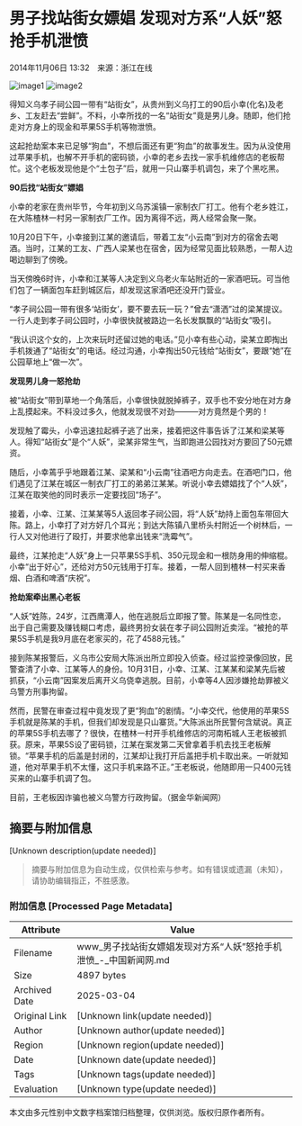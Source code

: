 # 男子找站街女嫖娼 发现对方系“人妖”怒抢手机泄愤

2014年11月06日 13:32　来源：浙江在线

![image1](http://www.chinanews.com/fileftp/2020/03/2020-03-11/U194P4T47D46410F978DT20200311093349.jpg)
![image2](http://www.chinanews.com/fileftp/2020/03/2020-03-11/U194P4T47D46410F977DT20200311083723.jpg)

得知义乌孝子祠公园一带有“站街女”，从贵州到义乌打工的90后小幸(化名)及老乡、工友赶去“尝鲜”。不料，小幸所找的一名“站街女”竟是男儿身。随即，他们抢走对方身上的现金和苹果5S手机等物泄愤。

这起抢劫案本来已足够“狗血”，不想后面还有更“狗血”的故事发生。因为从没使用过苹果手机，也解不开手机的密码锁，小幸的老乡去找一家手机维修店的老板帮忙。这个老板发现他是个“土包子”后，就用一只山寨手机调包，来了个黑吃黑。

**90后找“站街女”嫖娼**

小幸的老家在贵州毕节，今年初到义乌苏溪镇一家制衣厂打工。他有个老乡姓江，在大陈楂林一村另一家制衣厂工作。因为离得不远，两人经常会聚一聚。

10月20日下午，小幸接到江某的邀请后，带着工友“小云南”到对方的宿舍去喝酒。当时，江某的工友、广西人梁某也在宿舍，因为经常见面比较熟悉，一帮人边喝边聊到了傍晚。

当天傍晚6时许，小幸和江某等人决定到义乌老火车站附近的一家酒吧玩。可当他们包了一辆面包车赶到城区后，却发现这家酒吧还没开门营业。

“孝子祠公园一带有很多‘站街女’，要不要去玩一玩？”曾去“潇洒”过的梁某提议。一行人走到孝子祠公园时，小幸很快就被路边一名长发飘飘的“站街女”吸引。

“我认识这个女的，上次来玩时还留过她的电话。”见小幸有些心动，梁某立即掏出手机拨通了“站街女”的电话。经过沟通，小幸掏出50元钱给“站街女”，要跟“她”在公园草地上“做一次”。

**发现男儿身一怒抢劫**

被“站街女”带到草地一个角落后，小幸很快就脱掉裤子，双手也不安分地在对方身上乱摸起来。不料没过多久，他就发现很不对劲———对方竟然是个男的！

发现触了霉头，小幸迅速拉起裤子逃了出来，接着把这件事告诉了江某和梁某等人。得知“站街女”是个“人妖”，梁某非常生气，当即跑进公园找对方要回了50元嫖资。

随后，小幸蔫乎乎地跟着江某、梁某和“小云南”往酒吧方向走去。在酒吧门口，他们遇见了江某在城区一制衣厂打工的弟弟江某某。听说小幸去嫖娼找了个“人妖”，江某在取笑他的同时表示一定要找回“场子”。

接着，小幸、江某、江某某等5人返回孝子祠公园，将“人妖”劫持上面包车带回大陈。路上，小幸打了对方好几个耳光；到达大陈镇八里桥头村附近一个树林后，一行人又对他进行了殴打，并要求他拿出钱来“洗霉气”。

最终，江某抢走“人妖”身上一只苹果5S手机、350元现金和一根防身用的伸缩棍。小幸“出于好心”，还给对方50元钱用于打车。接着，一帮人回到楂林一村买来香烟、白酒和啤酒“庆祝”。

**抢劫案牵出黑心老板**

“人妖”姓陈，24岁，江西鹰潭人，他在逃脱后立即报了警。陈某是一名同性恋，出于自己需要及赚钱糊口考虑，最终男扮女装在孝子祠公园附近卖淫。“被抢的苹果5S手机是我9月底在老家买的，花了4588元钱。”

接到陈某报警后，义乌市公安局大陈派出所立即投入侦查。经过监控录像回放，民警查清了小幸、江某等人的身份。10月31日，小幸、江某、江某某和梁某先后被抓获，“小云南”因案发后离开义乌侥幸逃脱。目前，小幸等4人因涉嫌抢劫罪被义乌警方刑事拘留。

然而，民警在审查过程中竟发现了更“狗血”的剧情。“小幸交代，他使用的苹果5S手机就是陈某的手机，但我们却发现是只山寨货。”大陈派出所民警何含斌说。真正的苹果5S手机去哪了？很快，在楂林一村开手机维修店的河南柘城人王老板被抓获。原来，苹果5S设了密码锁，江某在案发第二天曾拿着手机去找王老板解锁。“苹果手机的后盖是封闭的，江某却让我打开后盖把手机卡取出来。一听就知道，他对苹果手机不太懂，这只手机来路不正。”王老板说，他随即用一只400元钱买来的山寨手机调了包。

目前，王老板因诈骗也被义乌警方行政拘留。（据金华新闻网）
<!-- tcd_original_link https://www.chinanews.com/sh/2014/11-06/6758991.shtml -->


## 摘要与附加信息

<!-- tcd_abstract -->
[Unknown description(update needed)]
<!-- tcd_abstract_end -->

> 摘要与附加信息为自动生成，仅供检索与参考。如有错误或遗漏（未知），请协助编辑指正，不胜感激。

### 附加信息 [Processed Page Metadata]

| Attribute       | Value                                  |
|-----------------|----------------------------------------|
| Filename        | www_男子找站街女嫖娼发现对方系“人妖”怒抢手机泄愤_-_中国新闻网.md                             |
| Size            | 4897 bytes                           |
| Archived Date   | 2025-03-04                             |
| Original Link   | [Unknown link(update needed)]                       |
| Author          | [Unknown author(update needed)]                               |
| Region          | [Unknown region(update needed)]                               |
| Date            | [Unknown date(update needed)]                                 |
| Tags            | [Unknown tags(update needed)]                                 |
| Evaluation            | [Unknown type(update needed)]                                 |
<!-- tcd_table_end -->

本文由多元性别中文数字档案馆归档整理，仅供浏览。版权归原作者所有。
